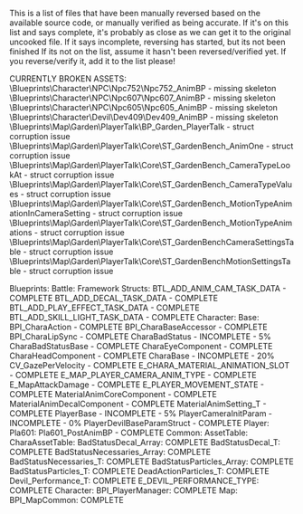 This is a list of files that have been manually reversed based on the available source code, or manually verified as being accurate.
If it's on this list and says complete, it's probably as close as we can get it to the original uncooked file.
If it says incomplete, reversing has started, but its not been finished
If its not on the list, assume it hasn't been reversed/verified yet. If you reverse/verify it, add it to the list please!

CURRENTLY BROKEN ASSETS:
\Blueprints\Character\NPC\Npc752\Npc752_AnimBP - missing skeleton
\Blueprints\Character\NPC\Npc607\Npc607_AnimBP - missing skeleton
\Blueprints\Character\NPC\Npc605\Npc605_AnimBP - missing skeleton
\Blueprints\Character\Devil\Dev409\Dev409_AnimBP - missing skeleton
\Blueprints\Map\Garden\PlayerTalk\BP_Garden_PlayerTalk - struct corruption issue
\Blueprints\Map\Garden\PlayerTalk\Core\ST_GardenBench_AnimOne - struct corruption issue
\Blueprints\Map\Garden\PlayerTalk\Core\ST_GardenBench_CameraTypeLookAt - struct corruption issue
\Blueprints\Map\Garden\PlayerTalk\Core\ST_GardenBench_CameraTypeValues - struct corruption issue
\Blueprints\Map\Garden\PlayerTalk\Core\ST_GardenBench_MotionTypeAnimationInCameraSetting - struct corruption issue
\Blueprints\Map\Garden\PlayerTalk\Core\ST_GardenBench_MotionTypeAnimations - struct corruption issue
\Blueprints\Map\Garden\PlayerTalk\Core\ST_GardenBenchCameraSettingsTable - struct corruption issue
\Blueprints\Map\Garden\PlayerTalk\Core\ST_GardenBenchMotionSettingsTable - struct corruption issue


Blueprints:
	Battle:
		Framework
			Structs:
				BTL_ADD_ANIM_CAM_TASK_DATA - COMPLETE
				BTL_ADD_DECAL_TASK_DATA - COMPLETE
				BTL_ADD_PLAY_EFFECT_TASK_DATA - COMPLETE
				BTL_ADD_SKILL_LIGHT_TASK_DATA - COMPLETE
	Character:
		Base:
			BPI_CharaAction - COMPLETE
			BPI_CharaBaseAccessor - COMPLETE
			BPI_CharaLipSync - COMPLETE
			CharaBadStatus - INCOMPLETE - 5%
			CharaBadStatusBase - COMPLETE
			CharaEyeComponent - COMPLETE
			CharaHeadComponent - COMPLETE
			CharaBase - INCOMPLETE - 20%
			CV_GazePerVelocity - COMPLETE
			E_CHARA_MATERIAL_ANIMATION_SLOT - COMPLETE
			E_MAP_PLAYER_CAMERA_ANIM_TYPE - COMPLETE
			E_MapAttackDamage - COMPLETE
			E_PLAYER_MOVEMENT_STATE - COMPLETE
			MaterialAnimCoreComponent - COMPLETE
			MaterialAnimDecalComponent - COMPLETE
			MaterialAnimSetting_T - COMPLETE
			PlayerBase - INCOMPLETE - 5%
			PlayerCameraInitParam - INCOMPLETE - 0%
			PlayerDevilBaseParamStruct - COMPLETE
		Player:
			Pla601:
				Pla601_PostAnimBP - COMPLETE
	Common:
		AssetTable:
			CharaAssetTable:
				BadStatusDecal_Array: COMPLETE
				BadStatusDecal_T: COMPLETE
				BadStatusNecessaries_Array: COMPLETE
				BadStatusNecessaries_T: COMPLETE
				BadStatusParticles_Array: COMPLETE
				BadStatusParticles_T: COMPLETE
				DeadActionParticles_T: COMPLETE
				Devil_Performance_T: COMPLETE
				E_DEVIL_PERFORMANCE_TYPE: COMPLETE
		Character:
			BPI_PlayerManager: COMPLETE
	Map:
		BPI_MapCommon: COMPLETE
		